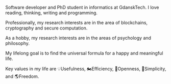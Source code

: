 <!--
**stanbar/stanbar** is a ✨ _special_ ✨ repository because its `README.md` (this file) appears on your GitHub profile.

Here are some ideas to get you started:

- 🔭 I’m currently working on ...
- 🌱 I’m currently learning ...
- 👯 I’m looking to collaborate on ...
- 🤔 I’m looking for help with ...
- 💬 Ask me about ...
- 📫 How to reach me: ...
- 😄 Pronouns: ...
- ⚡ Fun fact: ...
-->

Software developer and PhD student in informatics at GdanskTech. I love reading, thinking, writing and programming.

Professionally, my research interests are in the area of blockchains, cryptography and secure computation.

As a hobby, my research interests are in the areas of psychology and philosophy.

My lifelong goal is to find the universal formula for a happy and meaningful life. 

Key values in my life are 💡Usefulness, 🏍️Efficiency, 🧠Openness, 🍎Simplicity, and 🌎Freedom.

